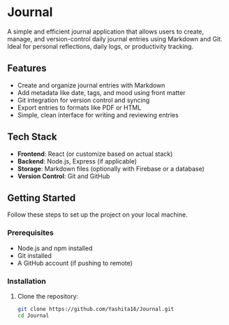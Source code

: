 # Journal

A simple and efficient journal application that allows users to create, manage, and version-control daily journal entries using Markdown and Git. Ideal for personal reflections, daily logs, or productivity tracking.

## Features

- Create and organize journal entries with Markdown
- Add metadata like date, tags, and mood using front matter
- Git integration for version control and syncing
- Export entries to formats like PDF or HTML
- Simple, clean interface for writing and reviewing entries

## Tech Stack

- **Frontend**: React (or customize based on actual stack)
- **Backend**: Node.js, Express (if applicable)
- **Storage**: Markdown files (optionally with Firebase or a database)
- **Version Control**: Git and GitHub

## Getting Started

Follow these steps to set up the project on your local machine.

### Prerequisites

- Node.js and npm installed
- Git installed
- A GitHub account (if pushing to remote)

### Installation

1. Clone the repository:
   ```bash
   git clone https://github.com/Yashita16/Journal.git
   cd Journal


